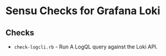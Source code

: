 # Sensu Checks for Grafana Loki

## Checks

* `check-logcli.rb` - Run A LogQL query against the Loki API.

